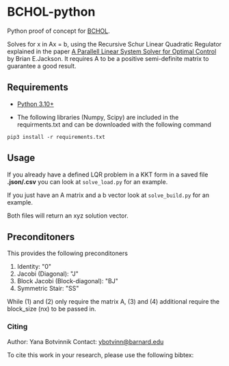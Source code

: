 # BCHOL-python

Python proof of concept for [BCHOL](https://github.com/A2R-Lab/BCHOL). 

Solves for x in Ax = b, using the Recursive Schur Linear Quadratic Regulator explained in the paper [A Parallell Linear System Solver for Optimal Control](https://bjack205.github.io/papers/rslqr.pdf) by Brian E.Jackson. It requires A to be a positive semi-definite matrix to guarantee a good result.

## Requirements
- [Python 3.10+](https://www.python.org/downloads/)


- The following libraries (Numpy, Scipy) are included in the requirments.txt and can be downloaded with the following command
```shell
pip3 install -r requirements.txt
```

## Usage

<!-- Add actual code lines for example! -->

If you already have a defined LQR problem in a KKT form in a saved file **.json/.csv** you can look at ```solve_load.py``` for an example.

If you just have an A matrix and a b vector look at  ```solve_build.py``` for an example.

Both files will return an xyz solution vector.

## Preconditoners 

<!-- Ask Brian what are your preconditiones! -->

This provides the following preconditoners

1. Identity: "0"
2. Jacobi (Diagonal): "J"
3. Block Jacobi (Block-diagonal): "BJ"
4. Symmetric Stair: "SS" 

While (1) and (2) only require the matrix A, (3) and (4) additional require the block_size (nx) to be passed in.

### Citing

Author: Yana Botvinnik
Contact: ybotvinn@barnard.edu

<!-- Finish the paper to be able to cite it! -->
To cite this work in your research, please use the following bibtex:
```

```
